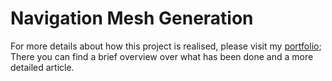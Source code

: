 # Navigation Mesh Generation
For more details about how this project is realised, please visit my [portfolio](https://paulinevandenheede.github.io/Portfolio/navmeshgeneration.html); 
There you can find a brief overview over what has been done and a more detailed article.
